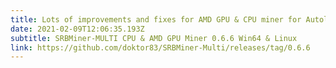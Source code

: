 ```yaml
---
title: Lots of improvements and fixes for AMD GPU & CPU miner for Autolykos v2
date: 2021-02-09T12:06:35.193Z
subtitle: SRBMiner-MULTI CPU & AMD GPU Miner 0.6.6 Win64 & Linux
link: https://github.com/doktor83/SRBMiner-Multi/releases/tag/0.6.6
---
```


